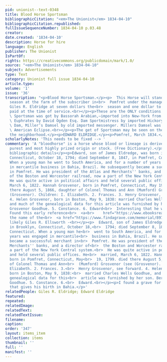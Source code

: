 ```yaml
---
pid: unionist--text-0348
title: Blood Horse Sportsman
bibliographicCitation: "<em>The Unionist</em> 1834-04-10"
bibliographicCitation.republished: 
fullIssueSequenceNumber: 1834-04-10 p.03.48
creator: 
date.created: '1834-04-10'
description: Horse for hire
language: English
publisher: The Unionist
IsPartOf: 
rights: https://creativecommons.org/publicdomain/mark/1.0/
source: "<em>The Unionist</em> 1834-04-10"
subject: Advertisements
type: Text
category: Unionist full issue 1834-04-10
article.type: 
volume: '1'
issue: '36'
transcription: "<p>Blood Horse Sportsman.</p><p>  This Horse will stand the ensuing
  season at the farm of the subscriber in<br>  Pomfret under the management of Capt.
  Giles R. Eldridge at seven dollars the<br>  season and one dollar to groom to be
  paid at the time of service.<br></p><p>These are the ONLY conditions.</p><p>PEDIGREE</p><p>
  \ Sportsman was got by Bassorah Arabian,—imported into New-York from the river<br>
  \ Euphrates by David Ogden Esq. Dam Sportmistress by imported Hickory, grand<br>
  \ Dam, Miller’s Damsel by old imported messenger. Millers Damsel was the dam of<br>
  \ American Eclipse.<br></p><p>The get of Sportsman may be seen on the farm and in
  the neighborhood.</p><p>EDWARD ELDRIDGE.</p><p>Pomfret, March 1834.</p><p></p>"
scholarlyNotes: 'This needs to be fixed --> '
commentary: 'A "bloodhorse" is a horse whose blood or lineage is derived from the
  purest and most highly prized origin or stock. (Free Dictionary).</p><p>This lacks
  bibliographic details</p><p>Edward, son of James Eldredge, was born in Brooklyn,
  Connecticut, October 18, 1794; died September 8, 1847, in Pomfret, Connecticut.
  When a young man he went to South America, and for a number of years was engaged
  in mercantile business in Bahia, Brazil. He subsequently became a successful merchant
  in Pomfret. He was president of the Atlas and Merchants'' banks, and a director
  of the Boston and Worcester railroad, now a part of the New York Central system.
  He was quite active in political affairs and held several public offices. He married,
  March 6, 1822. Hannah Grosvenor, born in Pomfret, Connecticut, May 19, 1799. died
  there August 5, 1866, daughter of Colonel Thomas and Ann (Mumford) Grosvenor (see
  (Grosvenor). Children: I. Elizabeth. 2. Frances. 3. Henry Grosvenor, see forward.
  4. Helen Grosvenor, born in Boston, May 9, 1838: married Charles Wells Goodhue,
  and much of the genealogical data for this article was furnished by her son. Bertram
  Grosvenor Goodhue. 5. Constance. 6. Edward<br>  Interesting that he was a subscriber.
  Found this early reference<br>  <a<br>    href="https://www.ebooksread.com/authors-eng/william-richard-cutter/genealogical-and-personal-memoirs-relating-to-the-families-of-the-state-of-massa-ttu-838/page-95-genealogical-and-personal-memoirs-relating-to-the-families-of-the-state-of-massa-ttu-838.shtml"<br>  >    here<br>  </a></p><p>  Also,
  the name of the<br>  <a href="https://www.findagrave.com/memorial/8978626/giles-ellsworth">    Captain<br>  </a>  was
  likely Giles R. Ellsworth -<br></p><p>  Edward, son of James Eldredge, was born
  in Brooklyn, Connecticut, October 18,<br>  1794; died September 8, 1847, in Pomfret,
  Connecticut. When a young man he<br>  went to South America, and for a number of
  years was engaged in mercantile<br>  business in Bahia, Brazil. He subsequently
  became a successful merchant in<br>  Pomfret. He was president of the Atlas and
  Merchants'' banks, and a director of<br>  the Boston and Worcester railroad, now
  a part of the New York Central system.<br>  He was quite active in political affairs
  and held several public offices. He<br>  married, March 6, 1822. Hannah Grosvenor,
  born in Pomfret, Connecticut, May<br>  19, 1799. died there August 5, 1866, daughter
  of Colonel Thomas and Ann<br>  (Mumford) Grosvenor (see (Grosvenor). Children: I.
  Elizabeth. 2. Frances. 3.<br>  Henry Grosvenor, see forward. 4. Helen Grosvenor,
  born in Boston, May 9, 1838:<br>  married Charles Wells Goodhue, and much of the
  genealogical data for this<br>  article was furnished by her son. Bertram Grosvenor
  Goodhue. 5. Constance. 6.<br>  Edward.<br></p><p>I found a grave for Edward Jr.
  that gives his birth in Bahia.</p>'
relatedPeople: Giles R. Eldridge; Edward Eldridge
featured: 
repeated: 
relatedImage: 
relatedText: 
relatedTextIssue: 
filename: 
caption: 
order: '347'
layout: items_item
collection: items
thumbnail: ''
full: ''
manifest: ''
---
```

